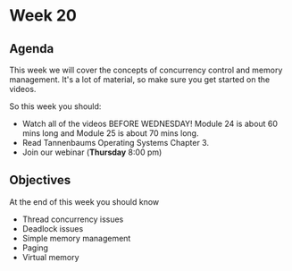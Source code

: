 # Week 20

## Agenda

This week we will cover the concepts of concurrency control and memory management.  It's a lot of material, so make sure you get started on the videos.  

So this week you should:

* Watch all of the videos BEFORE WEDNESDAY! Module 24 is about 60 mins long and Module 25 is about 70 mins long.
* Read Tannenbaums Operating Systems Chapter 3.
* Join our webinar (**Thursday** 8:00 pm)

## Objectives

At the end of this week you should know

* Thread concurrency issues
* Deadlock issues
* Simple memory management
* Paging
* Virtual memory